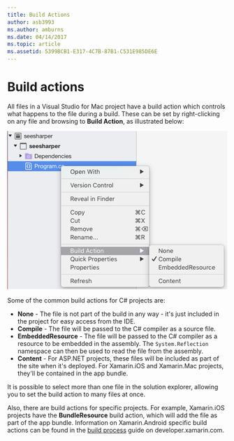 ```yaml
---
title: Build Actions
author: asb3993
ms.author: amburns
ms.date: 04/14/2017
ms.topic: article
ms.assetid: 5399BCB1-E317-4C7B-87B1-C531E985DE6E
---
```


# Build actions 

All files in a Visual Studio for Mac project have a build action which controls what happens to the file during a build. These can be set by right-clicking on any file and browsing to **Build Action**, as illustrated below:

![](media/projects-and-solutions-image1.png)

Some of the common build actions for C# projects are:

* **None** - The file is not part of the build in any way - it's just included in the project for easy access from the IDE.
* **Compile** - The file will be passed to the C# compiler as a source file.
* **EmbeddedResource** - The file will be passed to the C# compiler as a resource to be embedded in the assembly. The `System.Reflection` namespace can then be used to read the file from the assembly.
* **Content** - For ASP.NET projects, these files will be included as part of the site when it's deployed. For Xamarin.iOS and Xamarin.Mac projects, they'll be contained in the app bundle.

It is possible to select more than one file in the solution explorer, allowing you to set the build action to many files at once.

Also, there are build actions for specific projects. For example, Xamarin.iOS projects have the **BundleResource** build action, which will add the file as part of the app bundle. Information on Xamarin.Android specific build actions can be found in the [build process](https://developer.xamarin.com/guides/android/under_the_hood/build_process/#Build_Actions) guide on developer.xamarin.com.
